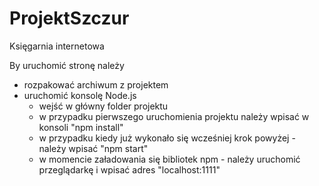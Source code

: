 # ProjektSzczur
Księgarnia internetowa

By uruchomić stronę należy
<ul>
  <li>rozpakować archiwum z projektem</li>
  <li>uruchomić konsolę Node.js
    <ul> 
      <li>wejść w główny folder projektu</li>
      <li>w przypadku pierwszego uruchomienia projektu należy wpisać w konsoli "npm install"</li>
      <li>w przypadku kiedy już wykonało się wcześniej krok powyżej - należy wpisać "npm start"</li>
      <li>w momencie załadowania się bibliotek npm - należy uruchomić przeglądarkę i wpisać adres "localhost:1111"</li>
    </ul>
  </li>
 </ul>
